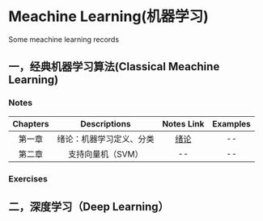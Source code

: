 # Meachine Learning(机器学习)
Some meachine learning records


## 一，经典机器学习算法(Classical Meachine Learning)
### Notes

| Chapters | Descriptions | Notes Link |  Examples  |
|:--------:|:------------:|:----------:|:----------:|
|  第一章   |  绪论：机器学习定义、分类 |[绪论](./Notes/绪论.md)|    --   |
|  第二章   |  支持向量机（SVM）       |    --                |  --  |


### Exercises

## 二，深度学习（Deep Learning）

